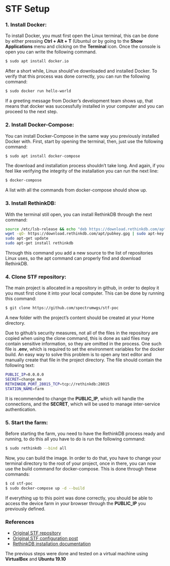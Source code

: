 # STF Setup

### 1. Install Docker:

To install Docker, you must first open the Linux terminal, this can be done by either pressing **Ctrl + Alt + T** (Ubuntu) or by going to the **Show Applications** menu and clicking on the **Terminal** icon. Once the console is open you can write the following command.

```sh
$ sudo apt install docker.io
```

After a short while, Linux should’ve downloaded and installed Docker. To verify that this process was done correctly, you can run the following command:

```sh
$ sudo docker run hello-world
```

If a greeting message from Docker’s development team shows up, that means that docker was successfully installed in your computer and you can proceed to the next step.

### 2. Install Docker-Compose:

You can install Docker-Compose in the same way you previously installed Docker with. First, start by opening the terminal, then, just use the following command:

```sh
$ sudo apt install docker-compose
```

The download and installation process shouldn’t take long. And again, if you feel like verifying the integrity of the installation you can run the next line:

```sh
$ docker-compose
```

A list with all the commands from docker-compose should show up.

### 3. Install RethinkDB:

With the terminal still open, you can install RethinkDB through the next command:

```sh
source /etc/lsb-release && echo "deb https://download.rethinkdb.com/apt $DISTRIB_CODENAME main" | sudo tee /etc/apt/sources.list.d/rethinkdb.list
wget -qO- https://download.rethinkdb.com/apt/pubkey.gpg | sudo apt-key add -
sudo apt-get update
sudo apt-get install rethinkdb
```

Through this command you add a new source to the list of repositories Linux uses, so the apt command can properly find and download RethinkDB.

### 4. Clone STF repository:

The main project is allocated in a repository in github, in order to deploy it you must first clone it into your local computer. This can be done by running this command:

```sh
$ git clone https://github.com/spectrumwgs/stf-poc
```

A new folder with the project’s content should be created at your Home directory. 

Due to github’s security measures, not all of the files in the repository are copied when using the clone command, this is done as said files may contain sensitive information, so they are omitted in the process. One such file is **.env**, which is required to set the environment variables for the docker build. An easy way to solve this problem is to open any text editor and manually create that file in the project directory. The file should contain the following text:

```sh
PUBLIC_IP=0.0.0.0
SECRET=change_me
RETHINKDB_PORT_28015_TCP=tcp://rethinkdb:28015
STATION_NAME=farm
```

It is recommended to change the **PUBLIC_IP**, which will handle the connections, and the **SECRET**, which will be used to manage inter-service authentication.

### 5. Start the farm:

Before starting the farm, you need to have the RethinkDB process ready and running, to do this all you have to do is run the following command:

```sh
$ sudo rethinkdb --bind all
```

Now, you can build the image. In order to do that, you have to change your terminal directory to the root of your project, once in there, you can now use the build command for docker-compose. This is done through these commands:

```sh
$ cd stf-poc
$ sudo docker-compose up -d --build
```

If everything up to this point was done correctly, you should be able to access the device farm in your browser through the **PUBLIC_IP** you previously defined.

### References
  - [Original STF repository][Repo]
  - [Original STF configuration post][Post]
  - [RethinkDB installation documentation][ReDB]

The previous steps were done and tested on a virtual machine using **VirtualBox** and **Ubuntu 19.10**

[Repo]: <https://github.com/nikosch86/stf-poc>
[Post]: <https://medium.com/@nikosch86/getting-started-with-automated-in-house-testing-on-android-smartphones-using-stf-dafecee4a8ee>
[ReDB]: <https://rethinkdb.com/docs/install/ubuntu>
